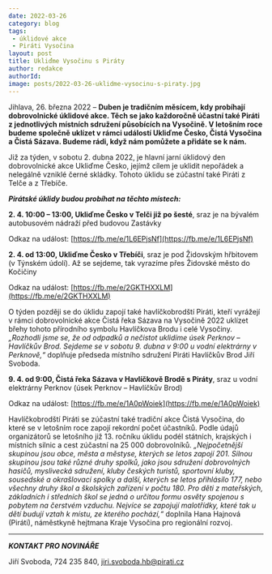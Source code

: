 ```yaml
---
date: 2022-03-26
category: blog
tags:
 - úklidové akce
 - Piráti Vysočina
layout: post
title: Ukliďme Vysočinu s Piráty
author: redakce
authorId: 
image: posts/2022-03-26-uklidme-vysocinu-s-piraty.jpg
---
```


Jihlava, 26. března 2022 – **Duben je tradičním měsícem, kdy probíhají dobrovolnické úklidové akce. Těch se jako každoročně účastní také Piráti z jednotlivých místních sdružení působících na Vysočině. V letošním roce budeme společně uklízet v rámci událostí Ukliďme Česko, Čistá Vysočina a Čistá Sázava. Budeme rádi, když nám pomůžete a přidáte se k nám.**

Již za týden, v sobotu 2. dubna 2022, je hlavní jarní úklidový den dobrovolnické akce Ukliďme Česko, jejímž cílem je uklidit nepořádek a nelegálně vzniklé černé skládky. Tohoto úklidu se zúčastní také Piráti z Telče a z Třebíče.

***Pirátské úklidy budou probíhat na těchto místech:***

**2. 4. 10:00 – 13:00, Ukliďme Česko v Telči již po šesté**, sraz je na bývalém autobusovém nádraží před budovou Zastávky

Odkaz na událost: [https://fb.me/e/1L6EPjsNf](https://fb.me/e/1L6EPjsNf)

**2. 4. od 13:00, Ukliďme Česko v Třebíči**, sraz je pod Židovským hřbitovem (v Týnském údolí). Až se sejdeme, tak vyrazíme přes Židovské město do Kočičiny

Odkaz na událost: [https://fb.me/e/2GKTHXXLM](https://fb.me/e/2GKTHXXLM)

O týden později se do úklidu zapojí také havlíčkobrodští Piráti, kteří vyrážejí v rámci dobrovolnické akce Čistá řeka Sázava na Vysočině 2022 uklízet břehy tohoto přírodního symbolu Havlíčkova Brodu i celé Vysočiny. *„Rozhodli jsme se, že od odpadků a nečistot uklidíme úsek Perknov – Havlíčkův Brod. Sejdeme se v sobotu 9. dubna v 9:00 u vodní elektrárny v Perknově,“* doplňuje předseda místního sdružení Piráti Havlíčkův Brod Jiří Svoboda.

**9. 4. od 9:00, Čistá řeka Sázava v Havlíčkově Brodě s Piráty**, sraz u vodní elektrárny Perknov (úsek Perknov – Havlíčkův Brod)

Odkaz na událost: [https://fb.me/e/1A0pWoiek](https://fb.me/e/1A0pWoiek)

Havlíčkobrodští Piráti se zúčastní také tradiční akce Čistá Vysočina, do které se v letošním roce zapojí rekordní počet účastníků. Podle údajů organizátorů se letošního již 13. ročníku úklidu podél státních, krajských i místních silnic a cest zúčastní na 25 000 dobrovolníků. *„Nejpočetnější skupinou jsou obce, města a městyse, kterých se letos zapojí 201. Silnou skupinou jsou také různé druhy spolků, jako jsou sdružení dobrovolných hasičů, myslivecká sdružení, kluby českých turistů, sportovní kluby, sousedské a okrašlovací spolky a další, kterých se letos přihlásilo 177, nebo všechny druhy škol a školských zařízení v počtu 180. Pro děti z mateřských, základních i středních škol se jedná o určitou formu osvěty spojenou s pobytem na čerstvém vzduchu. Nejvíce se zapojují malotřídky, které tak u dětí budují vztah k místu, ze kterého pochází,“* doplnila Hana Hajnová (Piráti), náměstkyně hejtmana Kraje Vysočina pro regionální rozvoj.

---

***KONTAKT PRO NOVINÁŘE*** 

Jiří Svoboda, 724 235 840, <jiri.svoboda.hb@pirati.cz>
